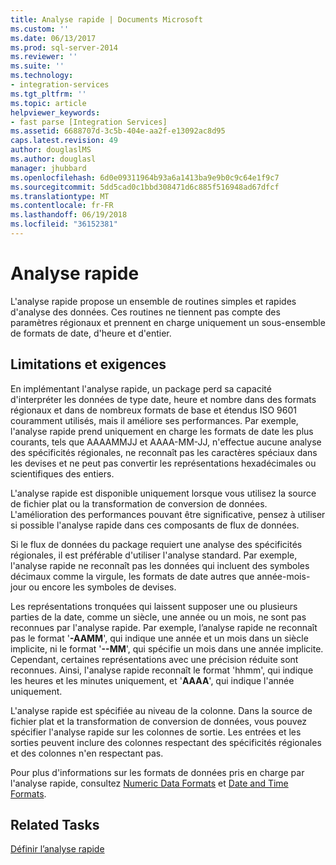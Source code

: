 ```yaml
---
title: Analyse rapide | Documents Microsoft
ms.custom: ''
ms.date: 06/13/2017
ms.prod: sql-server-2014
ms.reviewer: ''
ms.suite: ''
ms.technology:
- integration-services
ms.tgt_pltfrm: ''
ms.topic: article
helpviewer_keywords:
- fast parse [Integration Services]
ms.assetid: 6688707d-3c5b-404e-aa2f-e13092ac8d95
caps.latest.revision: 49
author: douglaslMS
ms.author: douglasl
manager: jhubbard
ms.openlocfilehash: 6d0e09311964b93a6a1413ba9e9b0c9c64e1f9c7
ms.sourcegitcommit: 5dd5cad0c1bbd308471d6c885f516948ad67dfcf
ms.translationtype: MT
ms.contentlocale: fr-FR
ms.lasthandoff: 06/19/2018
ms.locfileid: "36152381"
---
```

# <a name="fast-parse"></a>Analyse rapide
  L'analyse rapide propose un ensemble de routines simples et rapides d'analyse des données. Ces routines ne tiennent pas compte des paramètres régionaux et prennent en charge uniquement un sous-ensemble de formats de date, d'heure et d'entier.  
  
## <a name="requirements-and-limitations"></a>Limitations et exigences  
 En implémentant l'analyse rapide, un package perd sa capacité d'interpréter les données de type date, heure et nombre dans des formats régionaux et dans de nombreux formats de base et étendus ISO 9601 couramment utilisés, mais il améliore ses performances. Par exemple, l'analyse rapide prend uniquement en charge les formats de date les plus courants, tels que AAAAMMJJ et AAAA-MM-JJ, n'effectue aucune analyse des spécificités régionales, ne reconnaît pas les caractères spéciaux dans les devises et ne peut pas convertir les représentations hexadécimales ou scientifiques des entiers.  
  
 L'analyse rapide est disponible uniquement lorsque vous utilisez la source de fichier plat ou la transformation de conversion de données. L'amélioration des performances pouvant être significative, pensez à utiliser si possible l'analyse rapide dans ces composants de flux de données.  
  
 Si le flux de données du package requiert une analyse des spécificités régionales, il est préférable d'utiliser l'analyse standard. Par exemple, l'analyse rapide ne reconnaît pas les données qui incluent des symboles décimaux comme la virgule, les formats de date autres que année-mois-jour ou encore les symboles de devises.  
  
 Les représentations tronquées qui laissent supposer une ou plusieurs parties de la date, comme un siècle, une année ou un mois, ne sont pas reconnues par l'analyse rapide. Par exemple, l’analyse rapide ne reconnaît pas le format '**-AAMM**', qui indique une année et un mois dans un siècle implicite, ni le format '**--MM**', qui spécifie un mois dans une année implicite. Cependant, certaines représentations avec une précision réduite sont reconnues. Ainsi, l'analyse rapide reconnaît le format 'hhmm', qui indique les heures et les minutes uniquement, et '**AAAA**', qui indique l'année uniquement.  
  
 L'analyse rapide est spécifiée au niveau de la colonne. Dans la source de fichier plat et la transformation de conversion de données, vous pouvez spécifier l'analyse rapide sur les colonnes de sortie. Les entrées et les sorties peuvent inclure des colonnes respectant des spécificités régionales et des colonnes n'en respectant pas.  
  
 Pour plus d'informations sur les formats de données pris en charge par l'analyse rapide, consultez [Numeric Data Formats](../../2014/integration-services/numeric-data-formats.md) et [Date and Time Formats](../../2014/integration-services/date-and-time-formats.md).  
  
## <a name="related-tasks"></a>Related Tasks  
 [Définir l’analyse rapide](../../2014/integration-services/set-fast-parse.md)  
  
  